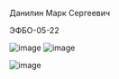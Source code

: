Данилин Марк Сергеевич

ЭФБО-05-22


![image](https://github.com/user-attachments/assets/41b8eff6-b728-42cc-8e28-450108b33a2b)
![image](https://github.com/user-attachments/assets/900337e2-1ce7-4114-a289-fa8e4eb8c05d)

![image](https://github.com/user-attachments/assets/4cce7912-a36b-4d7a-9fb8-4327a12b808e)




